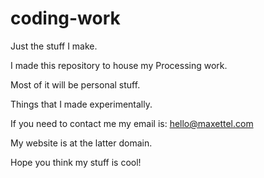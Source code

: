 # coding-work
Just the stuff I make.

I made this repository to house my Processing work.

Most of it will be personal stuff.

Things that I made experimentally. 



If you need to contact me my email is: hello@maxettel.com

My website is at the latter domain.



Hope you think my stuff is cool!


